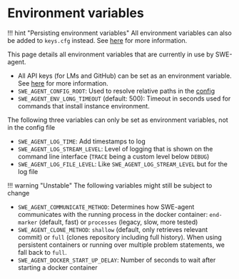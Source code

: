 # Environment variables

!!! hint "Persisting environment variables"
    All environment variables can also be added to `keys.cfg` instead.
    See [here](../installation/keys.md) for more information.

This page details all environment variables that are currently in use by SWE-agent.

* All API keys (for LMs and GitHub) can be set as an environment variable. See [here](../installation/keys.md) for more information.
* `SWE_AGENT_CONFIG_ROOT`: Used to resolve relative paths in the [config](config.md)
* `SWE_AGENT_ENV_LONG_TIMEOUT` (default: 500): Timeout in seconds used for commands that install instance environment.

The following three variables can only be set as environment variables, not in the config file

* `SWE_AGENT_LOG_TIME`: Add timestamps to log
* `SWE_AGENT_LOG_STREAM_LEVEL`: Level of logging that is shown on the command line interface (`TRACE` being a custom level below `DEBUG`)
* `SWE_AGENT_LOG_FILE_LEVEL`: Like  `SWE_AGENT_LOG_STREAM_LEVEL` but for the log file

!!! warning "Unstable"
    The following variables might still be subject to change

* `SWE_AGENT_COMMUNICATE_METHOD`: Determines how SWE-agent communicates with the running process in the docker container: `end-marker` (default, fast) or `processes` (legacy, slow, more tested)
* `SWE_AGENT_CLONE_METHOD`: `shallow` (default, only retrieves relevant commit) or `full` (clones repository including full history). When using persistent containers or running over multiple problem statements, we fall back to `full`.
* `SWE_AGENT_DOCKER_START_UP_DELAY`: Number of seconds to wait after starting a docker container
